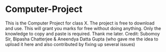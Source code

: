 # Computer-Project
This is the Computer Project for class X. The project is free to download and use. This will grant you marks for free without doing anything. Only the knowledge to copy and paste is required. Thank me later. Credit: Subomoy Sir, Bipasha Chatterjee & Aneendya Datta Gupta (who gave me the idea to upload it here and also contributed by fixing up several issues)
